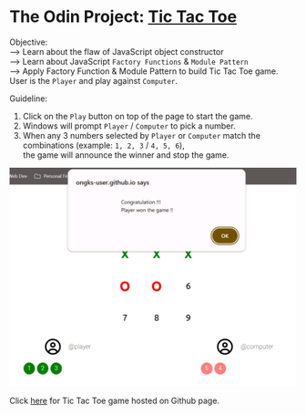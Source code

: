 # The Odin Project: [Tic Tac Toe](https://www.theodinproject.com/lessons/node-path-javascript-tic-tac-toe)  

Objective:  
--> Learn about the flaw of JavaScript object constructor  
--> Learn about JavaScript `Factory Functions` & `Module Pattern`  
--> Apply Factory Function & Module Pattern to build Tic Tac Toe game. User is the `Player` and play against `Computer`.  

Guideline:  
1. Click on the `Play` button on top of the page to start the game.
2. Windows will prompt `Player` / `Computer` to pick a number.  
3. When any 3 numbers selected by `Player` or `Computer` match the combinations (example: `1, 2, 3` / `4, 5, 6`),   
the game will announce the winner and stop the game.

![Preview of Tic Tac Toe](screenshot.png)

Click [here](https://ongks-user.github.io/tic-tac-toe/) for Tic Tac Toe game hosted on Github page.